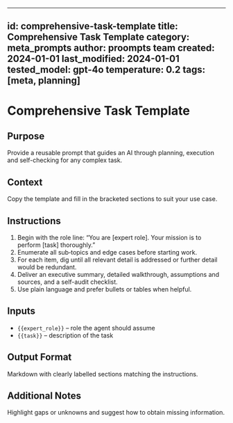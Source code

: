 <!-- markdownlint-disable MD029 -->
---
id: comprehensive-task-template
title: Comprehensive Task Template
category: meta_prompts
author: proompts team
created: 2024-01-01
last_modified: 2024-01-01
tested_model: gpt-4o
temperature: 0.2
tags: [meta, planning]
---

# Comprehensive Task Template

## Purpose

Provide a reusable prompt that guides an AI through planning, execution and self-checking for any complex task.

## Context

Copy the template and fill in the bracketed sections to suit your use case.

## Instructions

1. Begin with the role line: “You are [expert role]. Your mission is to perform [task] thoroughly.”
1. Enumerate all sub‑topics and edge cases before starting work.
1. For each item, dig until all relevant detail is addressed or further detail would be redundant.
1. Deliver an executive summary, detailed walkthrough, assumptions and sources, and a self-audit checklist.
1. Use plain language and prefer bullets or tables when helpful.

## Inputs

- `{{expert_role}}` – role the agent should assume
- `{{task}}` – description of the task

## Output Format

Markdown with clearly labelled sections matching the instructions.

## Additional Notes

Highlight gaps or unknowns and suggest how to obtain missing information.
